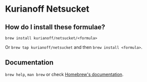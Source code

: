 # Kurianoff Netsucket

## How do I install these formulae?

`brew install kurianoff/netsucket/<formula>`

Or `brew tap kurianoff/netsucket` and then `brew install <formula>`.

## Documentation

`brew help`, `man brew` or check [Homebrew's documentation](https://docs.brew.sh).
